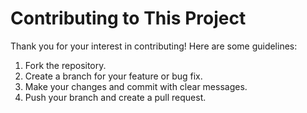 # Contributing to This Project

Thank you for your interest in contributing! Here are some guidelines:

1. Fork the repository.
2. Create a branch for your feature or bug fix.
3. Make your changes and commit with clear messages.
4. Push your branch and create a pull request.
